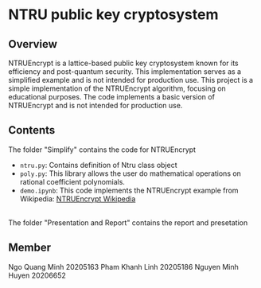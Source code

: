 # NTRU public key cryptosystem

## Overview

NTRUEncrypt is a lattice-based public key cryptosystem known for its efficiency and post-quantum security. This implementation serves as a simplified example and is not intended for production use.
This project is a simple implementation of the NTRUEncrypt algorithm, focusing on educational purposes. The code implements a basic version of NTRUEncrypt and is not intended for production use.

## Contents
The folder "Simplify" contains the code for NTRUEncrypt
- `ntru.py`: Contains definition of Ntru class object
- `poly.py`: This library allows the user do mathematical operations on rational coefficient polynomials.
- `demo.ipynb`: This code implements the NTRUEncrypt example from Wikipedia: [NTRUEncrypt Wikipedia](https://en.wikipedia.org/wiki/NTRUEncrypt)
<br>
The folder "Presentation and Report" contains the report and presetation

## Member
Ngo Quang Minh 20205163
Pham Khanh Linh 20205186
Nguyen Minh Huyen 20206652
